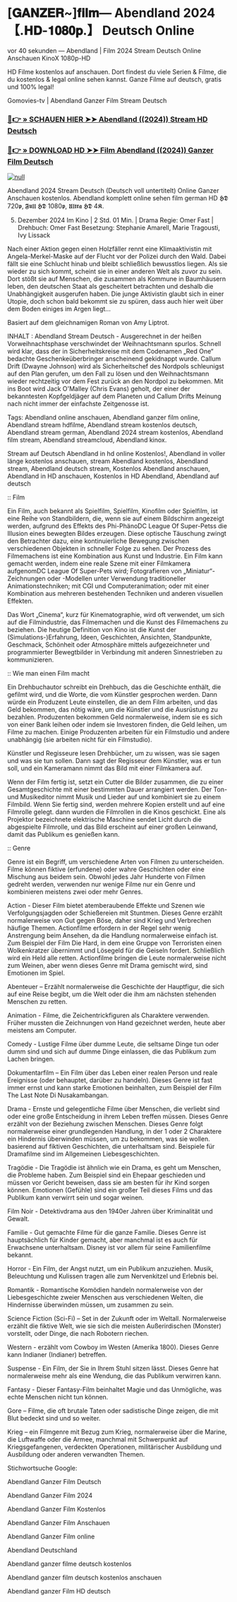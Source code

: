 # [𝐆𝐀𝐍𝐙𝐄𝐑~]𝐟𝐢𝐥𝐦— Abendland 2024 【.𝐇𝐃-𝟏𝟎𝟖𝟎𝐩.】 Deutsch Online


vor 40 sekunden — Abendland | Film 2024 Stream Deutsch Online Anschauen KinoX 1080p-HD

HD Filme kostenlos auf anschauen. Dort findest du viele Serien & Filme, die du kostenlos & legal online sehen kannst. Ganze Filme auf deutsch, gratis und 100% legal!

Gomovies-tv | Abendland Ganzer Film Stream Deutsch

### [🔴👉 » SCHAUEN HIER ➤➤ Abendland ((2024)) Stream HD Deutsch](http://r-movies.com/de/movie/1235714/abendland-gitcode)

### [🔴👉 » DOWNLOAD HD ➤➤ Film Abendland ((2024)) Ganzer Film Deutsch](http://r-movies.com/de/movie/1235714/abendland-gitcode)

[![null](https://static.wixstatic.com/media/855a25_043b5abeb4ae4d35ac003198e7fe56ed~mv2.gif)](http://r-movies.com/de/movie/1235714/abendland-gitcode)

Abendland 2024 Stream Deutsch (Deutsch voll untertitelt) Online Ganzer Anschauen kostenlos. Abendland komplett online sehen film german HD 𝕳𝕯 720𝖕, 𝕱𝖚𝖑𝖑 𝕳𝕯 1080𝖕, 𝖀𝖑𝖙𝖗𝖆 𝕳𝕯 4𝕶.

5. Dezember 2024 Im Kino | 2 Std. 01 Min. | Drama
Regie: Omer Fast | Drehbuch: Omer Fast
Besetzung: Stephanie Amarell, Marie Tragousti, Ivy Lissack

Nach einer Aktion gegen einen Holzfäller rennt eine Klimaaktivistin mit Angela-Merkel-Maske auf der Flucht vor der Polizei durch den Wald. Dabei fällt sie eine Schlucht hinab und bleibt schließlich bewusstlos liegen. Als sie wieder zu sich kommt, scheint sie in einer anderen Welt als zuvor zu sein. Dort stößt sie auf Menschen, die zusammen als Kommune in Baumhäusern leben, den deutschen Staat als gescheitert betrachten und deshalb die Unabhängigkeit ausgerufen haben. Die junge Aktivistin glaubt sich in einer Utopie, doch schon bald bekommt sie zu spüren, dass auch hier weit über dem Boden einiges im Argen liegt...

Basiert auf dem gleichnamigen Roman von Amy Liptrot.

INHALT : Abendland Stream Deutsch - Ausgerechnet in der heißen Vorweihnachtsphase verschwindet der Weihnachtsmann spurlos. Schnell wird klar, dass der in Sicherheitskreise mit dem Codenamen „Red One“ bedachte Geschenkeüberbringer anscheinend gekidnappt wurde. Callum Drift (Dwayne Johnson) wird als Sicherheitschef des Nordpols schleunigst auf den Plan gerufen, um den Fall zu lösen und den Weihnachtsmann wieder rechtzeitig vor dem Fest zurück an den Nordpol zu bekommen. Mit ins Boot wird Jack O'Malley (Chris Evans) geholt, der einer der bekanntesten Kopfgeldjäger auf dem Planeten und Callum Drifts Meinung nach nicht immer der einfachste Zeitgenosse ist.

Tags: Abendland online anschauen, Abendland ganzer film online, Abendland stream hdfilme, Abendland stream kostenlos deutsch, Abendland stream german, Abendland 2024 stream kostenlos, Abendland film stream, Abendland streamcloud, Abendland kinox.

Stream auf Deutsch Abendland in hd online Kostenlos!, Abendland in voller länge kostenlos anschauen, stream Abendland kostenlos, Abendland stream, Abendland deutsch stream, Kostenlos Abendland anschauen, Abendland in HD anschauen, Kostenlos in HD Abendland, Abendland auf deutsch

:: Film

Ein Film, auch bekannt als Spielfilm, Spielfilm, Kinofilm oder Spielfilm, ist eine Reihe von Standbildern, die, wenn sie auf einem Bildschirm angezeigt werden, aufgrund des Effekts des Phi-PhänoDC League Of Super-Petss die Illusion eines bewegten Bildes erzeugen. Diese optische Täuschung zwingt den Betrachter dazu, eine kontinuierliche Bewegung zwischen verschiedenen Objekten in schneller Folge zu sehen. Der Prozess des Filmemachens ist eine Kombination aus Kunst und Industrie. Ein Film kann gemacht werden, indem eine reale Szene mit einer Filmkamera aufgenomDC League Of Super-Pets wird; Fotografieren von „Miniatur“-Zeichnungen oder -Modellen unter Verwendung traditioneller Animationstechniken; mit CGI und Computeranimation; oder mit einer Kombination aus mehreren bestehenden Techniken und anderen visuellen Effekten.

Das Wort „Cinema“, kurz für Kinematographie, wird oft verwendet, um sich auf die Filmindustrie, das Filmemachen und die Kunst des Filmemachens zu beziehen. Die heutige Definition von Kino ist die Kunst der (Simulations-)Erfahrung, Ideen, Geschichten, Ansichten, Standpunkte, Geschmack, Schönheit oder Atmosphäre mittels aufgezeichneter und programmierter Bewegtbilder in Verbindung mit anderen Sinnestrieben zu kommunizieren.

:: Wie man einen Film macht

Ein Drehbuchautor schreibt ein Drehbuch, das die Geschichte enthält, die gefilmt wird, und die Worte, die vom Künstler gesprochen werden. Dann würde ein Produzent Leute einstellen, die an dem Film arbeiten, und das Geld bekommen, das nötig wäre, um die Künstler und die Ausrüstung zu bezahlen. Produzenten bekommen Geld normalerweise, indem sie es sich von einer Bank leihen oder indem sie Investoren finden, die Geld leihen, um Filme zu machen. Einige Produzenten arbeiten für ein Filmstudio und andere unabhängig (sie arbeiten nicht für ein Filmstudio).

Künstler und Regisseure lesen Drehbücher, um zu wissen, was sie sagen und was sie tun sollen. Dann sagt der Regisseur dem Künstler, was er tun soll, und ein Kameramann nimmt das Bild mit einer Filmkamera auf.

Wenn der Film fertig ist, setzt ein Cutter die Bilder zusammen, die zu einer Gesamtgeschichte mit einer bestimmten Dauer arrangiert werden. Der Ton- und Musikeditor nimmt Musik und Lieder auf und kombiniert sie zu einem Filmbild. Wenn Sie fertig sind, werden mehrere Kopien erstellt und auf eine Filmrolle gelegt. dann wurden die Filmrollen in die Kinos geschickt. Eine als Projektor bezeichnete elektrische Maschine sendet Licht durch die abgespielte Filmrolle, und das Bild erscheint auf einer großen Leinwand, damit das Publikum es genießen kann.

:: Genre

Genre ist ein Begriff, um verschiedene Arten von Filmen zu unterscheiden. Filme können fiktive (erfundene) oder wahre Geschichten oder eine Mischung aus beidem sein. Obwohl jedes Jahr Hunderte von Filmen gedreht werden, verwenden nur wenige Filme nur ein Genre und kombinieren meistens zwei oder mehr Genres.

Action - Dieser Film bietet atemberaubende Effekte und Szenen wie Verfolgungsjagden oder Schießereien mit Stuntmen. Dieses Genre erzählt normalerweise von Gut gegen Böse, daher sind Krieg und Verbrechen häufige Themen. Actionfilme erfordern in der Regel sehr wenig Anstrengung beim Ansehen, da die Handlung normalerweise einfach ist. Zum Beispiel der Film Die Hard, in dem eine Gruppe von Terroristen einen Wolkenkratzer übernimmt und Lösegeld für die Geiseln fordert. Schließlich wird ein Held alle retten. Actionfilme bringen die Leute normalerweise nicht zum Weinen, aber wenn dieses Genre mit Drama gemischt wird, sind Emotionen im Spiel.

Abenteuer – Erzählt normalerweise die Geschichte der Hauptfigur, die sich auf eine Reise begibt, um die Welt oder die ihm am nächsten stehenden Menschen zu retten.

Animation - Filme, die Zeichentrickfiguren als Charaktere verwenden. Früher mussten die Zeichnungen von Hand gezeichnet werden, heute aber meistens am Computer.

Comedy - Lustige Filme über dumme Leute, die seltsame Dinge tun oder dumm sind und sich auf dumme Dinge einlassen, die das Publikum zum Lachen bringen.

Dokumentarfilm – Ein Film über das Leben einer realen Person und reale Ereignisse (oder behauptet, darüber zu handeln). Dieses Genre ist fast immer ernst und kann starke Emotionen beinhalten, zum Beispiel der Film The Last Note Di Nusakambangan.

Drama - Ernste und gelegentliche Filme über Menschen, die verliebt sind oder eine große Entscheidung in ihrem Leben treffen müssen. Dieses Genre erzählt von der Beziehung zwischen Menschen. Dieses Genre folgt normalerweise einer grundlegenden Handlung, in der 1 oder 2 Charaktere ein Hindernis überwinden müssen, um zu bekommen, was sie wollen. basierend auf fiktiven Geschichten, die unterhaltsam sind. Beispiele für Dramafilme sind im Allgemeinen Liebesgeschichten.

Tragödie - Die Tragödie ist ähnlich wie ein Drama, es geht um Menschen, die Probleme haben. Zum Beispiel sind ein Ehepaar geschieden und müssen vor Gericht beweisen, dass sie am besten für ihr Kind sorgen können. Emotionen (Gefühle) sind ein großer Teil dieses Films und das Publikum kann verwirrt sein und sogar weinen.

Film Noir - Detektivdrama aus den 1940er Jahren über Kriminalität und Gewalt.

Familie - Gut gemachte Filme für die ganze Familie. Dieses Genre ist hauptsächlich für Kinder gemacht, aber manchmal ist es auch für Erwachsene unterhaltsam. Disney ist vor allem für seine Familienfilme bekannt.

Horror - Ein Film, der Angst nutzt, um ein Publikum anzuziehen. Musik, Beleuchtung und Kulissen tragen alle zum Nervenkitzel und Erlebnis bei.

Romantik - Romantische Komödien handeln normalerweise von der Liebesgeschichte zweier Menschen aus verschiedenen Welten, die Hindernisse überwinden müssen, um zusammen zu sein.

Science Fiction (Sci-Fi) – Set in der Zukunft oder im Weltall. Normalerweise erzählt die fiktive Welt, wie sie sich die meisten Außerirdischen (Monster) vorstellt, oder Dinge, die nach Robotern riechen.

Western - erzählt vom Cowboy im Westen (Amerika 1800). Dieses Genre kann Indianer (Indianer) betreffen.

Suspense - Ein Film, der Sie in Ihrem Stuhl sitzen lässt. Dieses Genre hat normalerweise mehr als eine Wendung, die das Publikum verwirren kann.

Fantasy - Dieser Fantasy-Film beinhaltet Magie und das Unmögliche, was echte Menschen nicht tun können.

Gore – Filme, die oft brutale Taten oder sadistische Dinge zeigen, die mit Blut bedeckt sind und so weiter.

Krieg – ein Filmgenre mit Bezug zum Krieg, normalerweise über die Marine, die Luftwaffe oder die Armee, manchmal mit Schwerpunkt auf Kriegsgefangenen, verdeckten Operationen, militärischer Ausbildung und Ausbildung oder anderen verwandten Themen.

Stichwortsuche Google:

Abendland Ganzer Film Deutsch

Abendland Ganzer Film 2024

Abendland Ganzer Film Kostenlos

Abendland Ganzer Film Anschauen

Abendland Ganzer Film online

Abendland Deutschland

Abendland ganzer filme deutsch kostenlos

Abendland ganzer film deutsch kostenlos anschauen

Abendland ganzer Film HD deutsch
